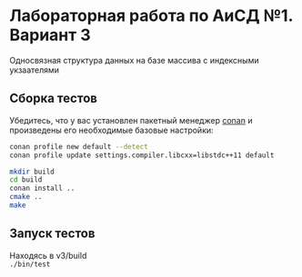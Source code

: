 # Лабораторная работа по АиСД №1. Вариант 3

Односвязная структура данных на базе массива с индексными укзаателями

## Сборка тестов

Убедитесь, что у вас установлен пакетный менеджер 
[conan](https://conan.io) и произведены его 
необходимые базовые настройки:  
```sh
conan profile new default --detect
conan profile update settings.compiler.libcxx=libstdc++11 default
```

```sh
mkdir build
cd build
conan install ..
cmake ..
make
```

## Запуск тестов

Находясь в v3/build  
`./bin/test`

